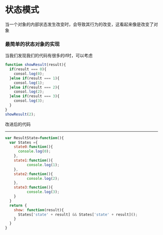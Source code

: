 状态模式
====
当一个对象的内部状态发生改变时，会导致其行为的改变，这看起来像是改变了对象

### 最简单的状态对象的实现
当我们发现我们的代码有很多的if时，可以考虑
````js
function showResult(result){
  if(result === 0){
    consol.log(0);
  }else if(result === 1){
    consol.log(1);
  }else if(result === 2){
    consol.log(2);
  }else if(result === 3){
    consol.log(3);
  }
}
showResult(2);
````
改进后的代码
***
````js
var ResultState=function(){
  var States ={
    state0:function(){
      console.log(0);
    },
    state1:function(){
          console.log(1);
    },
    state2:function(){
          console.log(2);
    },
    state3:function(){
          console.log(3);
    }
  }
  return {
    show: function(result){
      States['state' + result] && States['state' + result]();
    }
  }
}
````
